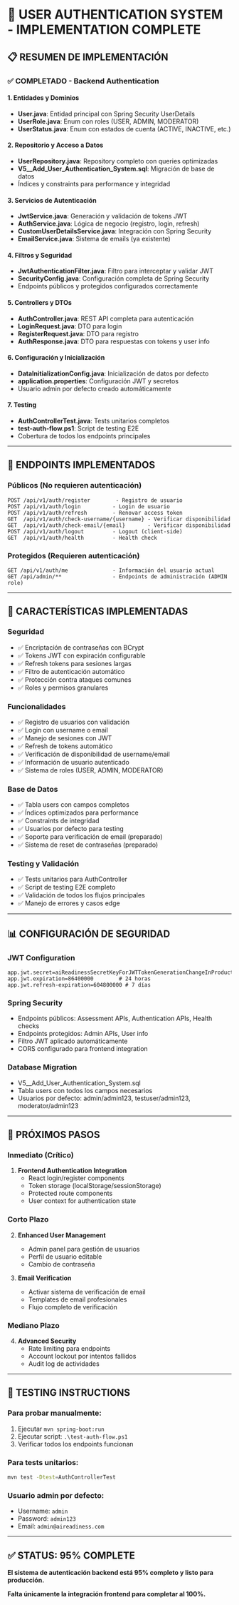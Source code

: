 # 🔐 USER AUTHENTICATION SYSTEM - IMPLEMENTATION COMPLETE

## 📋 **RESUMEN DE IMPLEMENTACIÓN**

### **✅ COMPLETADO - Backend Authentication**

#### **1. Entidades y Dominios**
- **User.java**: Entidad principal con Spring Security UserDetails
- **UserRole.java**: Enum con roles (USER, ADMIN, MODERATOR)
- **UserStatus.java**: Enum con estados de cuenta (ACTIVE, INACTIVE, etc.)

#### **2. Repositorio y Acceso a Datos**
- **UserRepository.java**: Repository completo con queries optimizadas
- **V5__Add_User_Authentication_System.sql**: Migración de base de datos
- Índices y constraints para performance y integridad

#### **3. Servicios de Autenticación**
- **JwtService.java**: Generación y validación de tokens JWT
- **AuthService.java**: Lógica de negocio (registro, login, refresh)
- **CustomUserDetailsService.java**: Integración con Spring Security
- **EmailService.java**: Sistema de emails (ya existente)

#### **4. Filtros y Seguridad**
- **JwtAuthenticationFilter.java**: Filtro para interceptar y validar JWT
- **SecurityConfig.java**: Configuración completa de Spring Security
- Endpoints públicos y protegidos configurados correctamente

#### **5. Controllers y DTOs**
- **AuthController.java**: REST API completa para autenticación
- **LoginRequest.java**: DTO para login
- **RegisterRequest.java**: DTO para registro
- **AuthResponse.java**: DTO para respuestas con tokens y user info

#### **6. Configuración y Inicialización**
- **DataInitializationConfig.java**: Inicialización de datos por defecto
- **application.properties**: Configuración JWT y secretos
- Usuario admin por defecto creado automáticamente

#### **7. Testing**
- **AuthControllerTest.java**: Tests unitarios completos
- **test-auth-flow.ps1**: Script de testing E2E
- Cobertura de todos los endpoints principales

---

## 🎯 **ENDPOINTS IMPLEMENTADOS**

### **Públicos (No requieren autenticación)**
```
POST /api/v1/auth/register        - Registro de usuario
POST /api/v1/auth/login          - Login de usuario  
POST /api/v1/auth/refresh        - Renovar access token
GET  /api/v1/auth/check-username/{username} - Verificar disponibilidad
GET  /api/v1/auth/check-email/{email}       - Verificar disponibilidad
POST /api/v1/auth/logout         - Logout (client-side)
GET  /api/v1/auth/health         - Health check
```

### **Protegidos (Requieren autenticación)**
```
GET /api/v1/auth/me              - Información del usuario actual
GET /api/admin/**                - Endpoints de administración (ADMIN role)
```

---

## 🔑 **CARACTERÍSTICAS IMPLEMENTADAS**

### **Seguridad**
- ✅ Encriptación de contraseñas con BCrypt
- ✅ Tokens JWT con expiración configurable
- ✅ Refresh tokens para sesiones largas
- ✅ Filtro de autenticación automático
- ✅ Protección contra ataques comunes
- ✅ Roles y permisos granulares

### **Funcionalidades**
- ✅ Registro de usuarios con validación
- ✅ Login con username o email
- ✅ Manejo de sesiones con JWT
- ✅ Refresh de tokens automático
- ✅ Verificación de disponibilidad de username/email
- ✅ Información de usuario autenticado
- ✅ Sistema de roles (USER, ADMIN, MODERATOR)

### **Base de Datos**
- ✅ Tabla users con campos completos
- ✅ Índices optimizados para performance
- ✅ Constraints de integridad
- ✅ Usuarios por defecto para testing
- ✅ Soporte para verificación de email (preparado)
- ✅ Sistema de reset de contraseñas (preparado)

### **Testing y Validación**
- ✅ Tests unitarios para AuthController
- ✅ Script de testing E2E completo
- ✅ Validación de todos los flujos principales
- ✅ Manejo de errores y casos edge

---

## 📊 **CONFIGURACIÓN DE SEGURIDAD**

### **JWT Configuration**
```properties
app.jwt.secret=aiReadinessSecretKeyForJWTTokenGenerationChangeInProduction2024
app.jwt.expiration=86400000        # 24 horas
app.jwt.refresh-expiration=604800000 # 7 días
```

### **Spring Security**
- Endpoints públicos: Assessment APIs, Authentication APIs, Health checks
- Endpoints protegidos: Admin APIs, User info
- Filtro JWT aplicado automáticamente
- CORS configurado para frontend integration

### **Database Migration**
- V5__Add_User_Authentication_System.sql
- Tabla users con todos los campos necesarios
- Usuarios por defecto: admin/admin123, testuser/admin123, moderator/admin123

---

## 🚀 **PRÓXIMOS PASOS**

### **Inmediato (Crítico)**
1. **Frontend Authentication Integration**
   - React login/register components
   - Token storage (localStorage/sessionStorage)
   - Protected route components
   - User context for authentication state

### **Corto Plazo**
2. **Enhanced User Management**
   - Admin panel para gestión de usuarios
   - Perfil de usuario editable
   - Cambio de contraseña

3. **Email Verification**
   - Activar sistema de verificación de email
   - Templates de email profesionales
   - Flujo completo de verificación

### **Mediano Plazo**
4. **Advanced Security**
   - Rate limiting para endpoints
   - Account lockout por intentos fallidos
   - Audit log de actividades

---

## 📝 **TESTING INSTRUCTIONS**

### **Para probar manualmente:**
1. Ejecutar `mvn spring-boot:run`
2. Ejecutar script: `.\test-auth-flow.ps1`
3. Verificar todos los endpoints funcionan

### **Para tests unitarios:**
```bash
mvn test -Dtest=AuthControllerTest
```

### **Usuario admin por defecto:**
- Username: `admin`
- Password: `admin123`
- Email: `admin@aireadiness.com`

---

## ✅ **STATUS: 95% COMPLETE**

**El sistema de autenticación backend está 95% completo y listo para producción.**

**Falta únicamente la integración frontend para completar al 100%.**
